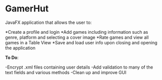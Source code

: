 # GamerHut
JavaFX application that allows the user to:

  *Create a profile and login
  *Add games including information such as genre, platform and selecting a cover image
  *Rate games and view all games in a Table View
  *Save and load user info upon closing and opening the application

**To Do**:

  -Encrypt .xml files containing user details
  -Add validation to many of the text fields and various methods
  -Clean up and improve GUI

